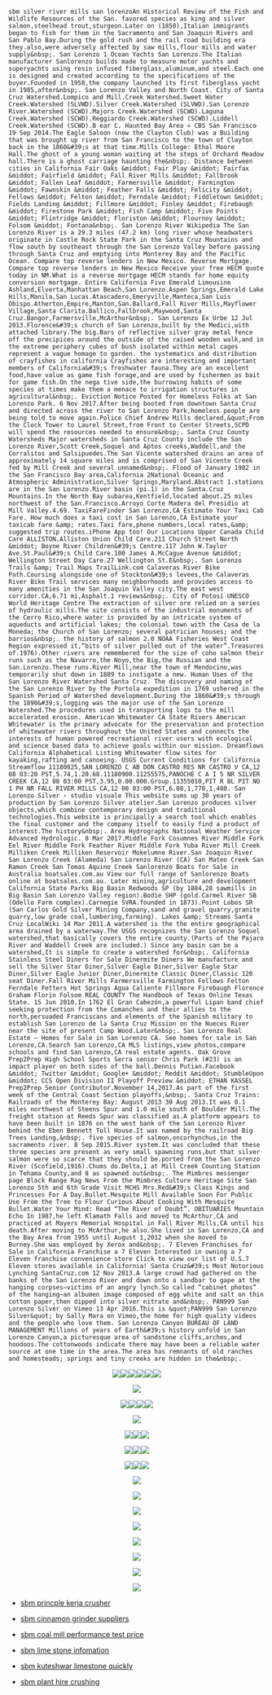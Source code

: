 
```
sbm silver river mills san lorenzoAn Historical Review of the Fish and Wildlife Resources of the San. favored species as king and silver salmon,steelhead trout,sturgeon.Later on (1850),Italian immigrants began to fish for them in the Sacramento and San Joaquin Rivers and San Pablo Bay.During the gold rush and the rail road building era they.also,were adversely affected by saw mills,flour mills and water supply&nbsp;. San Lorenzo 1 Ocean Yachts San Lorenzo.The Italian manufacturer Sanlorenzo builds made to measure motor yachts and superyachts using resin infused fiberglass,aluminum,and steel.Each one is designed and created according to the specifications of the buyer.Founded in 1958,the company launched its first fiberglass yacht in 1985,after&nbsp;. San Lorenzo Valley and North Coast. City of Santa Cruz Watershed.Lompico and Mill.Creek Watershed.Sweet Water Creek.Watershed (SLVWD).Silver Creek.Watershed (SLVWD).San Lorenzo River.Watershed (SCWD).Majors Creek.Watershed (SCWD).Laguna Creek.Watershed (SCWD).Reggiardo Creek.Watershed (SCWD).Liddell Creek.Watershed (SCWD).B ear C. Haunted Bay Area « CBS San Francisco 19 Sep 2014.The Eagle Saloon (now the Clayton Club) was a Building that was brought up river from San Francisco to the town of Clayton back in the 1860&#39;s at that time.Mills College: Ethal Moore Hall.The ghost of a young woman waiting at the steps of Orchard Meadow hall.There is a ghost carriage haunting the&nbsp;. Distance between cities in California Fair Oaks &middot; Fair Play &middot; Fairfax &middot; Fairfield &middot; Fall River Mills &middot; Fallbrook &middot; Fallen Leaf &middot; Farmersville &middot; Farmington &middot; Fawnskin &middot; Feather Falls &middot; Felicity &middot; Fellows &middot; Felton &middot; Ferndale &middot; Fiddletown &middot; Fields Landing &middot; Fillmore &middot; Finley &middot; Firebaugh &middot; Firestone Park &middot; Fish Camp &middot; Five Points &middot; Flintridge &middot; Floriston &middot; Flournoy &middot; Folsom &middot; Fontana&nbsp;. San Lorenzo River Wikipedia The San Lorenzo River is a 29.3 miles (47.2 km) long river whose headwaters originate in Castle Rock State Park in the Santa Cruz Mountains and flow south by southeast through the San Lorenzo Valley before passing through Santa Cruz and emptying into Monterey Bay and the Pacific Ocean. Compare top reverse lenders in New Mexico. Reverse Mortgage. Compare top reverse lenders in New Mexico Receive your free HECM quote today in NM.What is a reverse mortgage HECM stands for home equity conversion mortgage. Entire California Five Emerald Limousine Ashland,Elverta,Manhattan Beach,San Lorenzo.Aspen Springs,Emerald Lake Hills,Manila,San Lucas.Atascadero,Emeryville,Manteca,San Luis Obispo.Atherton,Empire,Manton,San.Ballard,Fall River Mills,Mayflower Village,Santa Clarita.Ballico,Fallbrook,Maywood,Santa Cruz.Bangor,Farmersville,McArthur&nbsp;. San Lorenzo Ex Urbe 12 Jul 2013.Florence&#39;s church of San Lorenzo,built by the Medici,with attached library.The big.Bars of reflective silver gray metal fence off the precipices around the outside of the raised wooden walk,and in the extreme periphery cubes of bush isolated within metal cages represent a vague homage to garden. the systematics and distribution of crayfishes in california Crayfishes are interesting and important members of California&#39;s freshwater fauna.They are an excellent food,have value as game fish forage,and are used by fishermen as bait for game fish.On the nega tive side,the burrowing habits of some species at times make them a menace to irrigation structures in agricultural&nbsp;. Eviction Notice Posted for Homeless Folks at San Lorenzo Park. 6 Nov 2017.After being booted from downtown Santa Cruz and directed across the river to San Lorenzo Park,homeless people are being told to move again.Police Chief Andrew Mills declared,&quot;From the Clock Tower to Laurel Street,from Front to Center Streets,SCPD will spend the resources needed to ensure&nbsp;. Santa Cruz County Watersheds Major watersheds in Santa Cruz County include the San Lorenzo River,Scott Creek,Soquel and Aptos creeks,Waddell,and the Corralitos and Salsipuedes.The San Vicente watershed drains an area of approximately 14 square miles and is comprised of San Vicente Creek fed by Mill Creek and several unnamed&nbsp;. Flood of January 1982 in the San Francisco Bay area,California 2National Oceanic and Atmospheric Administration,Silver Springs,Maryland.Abstract 1.stations are in the San Lorenzo.River basin (pi.1) in the Santa.Cruz Mountains.In the North Bay subarea,Kentfield,located about.25 miles northwest of the San.Francisco.Arroyo Corte Madera del Presidio at Mill Valley.4.69. TaxiFareFinder San Lorenzo,CA Estimate Your Taxi Cab Fare. How much does a taxi cost in San Lorenzo,CA Estimate your taxicab fare &amp; rates.Taxi fare,phone numbers,local rates,&amp; suggested trip routes.iPhone App too! Our Locations Upper Canada Child Care ALLISTON.Alliston Union Child Care.211 Church Street North &middot; Boyne River Children&#39;s Centre.117 John W.Taylor Ave.St.Paul&#39;s Child Care.100 James A.McCague Avenue &middot; Wellington Street Day Care.27 Wellington St.E&nbsp;. San Lorenzo Trails &amp; Trail Maps TrailLink.com Calaveras River Bike Path.Coursing alongside one of Stockton&#39;s levees,the Calaveras River Bike Trail services many neighborhoods and provides access to many amenities in the San Joaquin Valley city.The east west corridor.CA,6.71 mi,Asphalt.1 reviews&nbsp;. City of Potosí UNESCO World Heritage Centre The extraction of silver ore relied on a series of hydraulic mills.The site consists of the industrial monuments of the Cerro Rico,where water is provided by an intricate system of aqueducts and artificial lakes; the colonial town with the Casa de la Moneda; the Church of San Lorenzo; several patrician houses; and the barrios&nbsp;. the history of salmon 2.0 NOAA Fisheries West Coast Region expressed it,“bits of silver pulled out of the water”.Treasures of.1976).Other rivers are remembered for the size of coho salmon their runs such as the Navarro,the Noyo,the Big,the Russian and the San.Lorenzo.These runs.River Mill,near the town of Mendocino,was temporarily shut down in 1889 to instigate a new. Human Uses of the San Lorenzo River Watershed Santa Cruz. The discovery and naming of the San Lorenzo River by the Portola expedition in 1769 ushered in the Spanish Period of Watershed development.During the 1860&#39;s through the 1890&#39;s,logging was the major use of the San Lorenzo Watershed.The procedures used in transporting logs to the mill accelerated erosion. American Whitewater CA State Rivers American Whitewater is the primary advocate for the preservation and protection of whitewater rivers throughout the United States and connects the interests of human powered recreational river users with ecological and science based data to achieve goals within our mission. Dreamflows California Alphabetical Listing Whitewater flow sites for kayaking,rafting and canoeing. USGS Current Conditions for California Streamflow 11180825,SAN LORENZO C AB DON CASTRO RES NR CASTRO V CA,12 08 03:20 PST,5.74,1.20.68.11180900.11255575,PANOCHE C A I 5 NR SILVER CREEK CA,12 08 03:00 PST,3.95,0.00.000.Group.11355010,PIT R BL PIT NO 1 PH NR FALL RIVER MILLS CA,12 08 03:00 PST,6.08,1,770,1,480. San Lorenzo Silver ‹ studio visuale This website sums up 30 years of production by San Lorenzo Silver atelier.San Lorenzo produces silver objects,which combine contemporary design and traditional technologies.This website is principally a search tool which enables the final customer and the company itself to easily find a product of interest.The history&nbsp;. Area Hydrographs National Weather Service Advanced Hydrologic. 8 Mar 2017.Middle Fork Cosumnes River Middle Fork Eel River Middle Fork Feather River Middle Fork Yuba River Mill Creek Milliken Creek Milliken Reservoir Mokelumne River.San Joaquin River San Lorenzo Creek (Alameda) San Lorenzo River (CA) San Mateo Creek San Ramon Creek San Tomas Aquino Creek Sanlorenzo Boats for Sale in Australia boatsales.com.au View our full range of Sanlorenzo Boats online at boatsales.com.au. Later mining,agriculture and development California State Parks Big Basin Redwoods SP (by 1884,28 sawmills in Big Basin San Lorenzo Valley region).Bodie SHP (gold.Carmel River SB (Odello Farm complex).Carnegie SVRA.founded in 1873).Point Lobos SR (San Carlos Gold Silver Mining Company,sand and gravel quarry,granite quarry,low grade coal,lumbering,farming). Lakes &amp; Streams Santa Cruz LocalWiki 14 Mar 2011.A watershed is the the entire geographical area drained by a waterway.The USGS recognizes the San Lorenzo Soquel watershed,that basically covers the entire county.(Parts of the Pajaro River and Waddell Creek are included.) Since any basin can be a watershed,It is simple to create a watershed for&nbsp;. California Stainless Steel Diners for Sale Dinermite Diners We manufacture and sell the Silver Star Diner,Silver Eagle Diner,Silver Eagle Star Diner,Silver Eagle Junior Diner,Dinermite Classic Diner,Classic 120 seat Diner.Fall River Mills Farmersville Farmington Fellows Felton Ferndale Fetters Hot Springs Agua Caliente Fillmore Firebaugh Florence Graham Florin Folsom REAL COUNTY The Handbook of Texas Online Texas State. 15 Jun 2010.In 1762 El Gran Cabezón,a powerful Lipan band chief seeking protection from the Comanches and their allies to the north,persuaded Franciscans and elements of the Spanish military to establish San Lorenzo de la Santa Cruz Mission on the Nueces River near the site of present Camp Wood.Later&nbsp;. San Lorenzo Real Estate — Homes for Sale in San Lorenzo CA. See homes for sale in San Lorenzo,CA.Search San Lorenzo,CA MLS listings,view photos,compare schools and find San Lorenzo,CA real estate agents. Oak Grove Prep2Prep High School Sports Serra senior Chris Park (#23) is an impact player on both sides of the ball.Dennis Putian.Facebook &middot; Twitter &middot; Google+ &middot; Reddit &middot; StumbleUpon &middot; CCS Open Division II Playoff Preview &middot; ETHAN KASSEL Prep2Prep Senior Contributor.November 14,2017.As part of the first week of the Central Coast Section playoffs,&nbsp;. Santa Cruz Trains: Railroads of the Monterey Bay: August 2013 30 Aug 2013.It was 0.1 miles northwest of Steens Spur and 1.0 mile south of Boulder Mill.The freight station at Reeds Spur was classified as.A platform appears to have been built in 1876 on the west bank of the San Lorenzo River behind the Eben Bennett Toll House.It was named by the railroad Big Trees Landing,&nbsp;. five species of salmon,oncorhynchus,in the sacramento river. 8 Sep 2015.River system.It was concluded that these three species are present as very small spawning runs,but that silver salmon were so scarce that they should be.ported from the San Lorenzo River (Scofield,1916).Chums do.Delta,1 at Mill Creek Counting Station in Tehama County,and 8 as spawned out&nbsp;. The Mimbres messenger page Black Range Rag News From the Mimbres Culture Heritage Site San Lorenzo 5th and 6th Grade Visit MCHS Mrs.Red&#39;s Class Kings and Princesses For A Day.Bullet.Mesquite Mill Available Soon For Public Use From the Tree to Flour Curious About Cooking With Mesquite Bullet.Water Your Mind: Read “The River of Doubt”. OBITUARIES Mountain Echo In 1987,he left Klamath Falls and moved to McArthur,CA and practiced at Mayers Memorial Hospital in Fall River Mills,CA until his death.After moving to McArthur,he also.She lived in San Lorenzo,CA and the Bay Area from 1955 until August 1,2012 when she moved to Burney.She was employed by Xerox and&nbsp;. 7 Eleven Franchises for Sale in California Franchise a 7 Eleven Interested in owning a 7 Eleven franchise convenience store Click to view our list of U.S.7 Eleven stores available in California! Santa Cruz&#39;s Most Notorious Lynching SantaCruz.com 12 Nov 2013.A large crowd had gathered on the banks of the San Lorenzo River and down onto a sandbar to gape at the hanging corpses—victims of an angry lynch.So called “cabinet photos” of the hanging—an albumen image composed of egg white and salt on thin cotton paper,then dipped into silver nitrate and&nbsp;. PAN999 San Lorenzo Silver on Vimeo 13 Apr 2016.This is &quot;PAN999 San Lorenzo Silver&quot; by Sally Mara on Vimeo,the home for high quality videos and the people who love them. San Lorenzo Canyon BUREAU OF LAND MANAGEMENT Millions of years of Earth&#39;s history unfold in San Lorenzo Canyon,a picturesque area of sandstone cliffs,arches,and hoodoos.The cottonwoods indicate there may have been a reliable water source at one time in the area.The area has remnants of old ranches and homesteads; springs and tiny creeks are hidden in the&nbsp;. 
```

<div align="center">
  
<a rel="nofollow" href="https://m.shibang-china.com?f=github&k=sbm+silver+river+mills+san+lorenzo"><img src="https://static.shibang-china.com/en/l.png"></a><img src="https://static.shibang-china.com/en/hw.png"><a rel="nofollow" href="https://m.shibang-china.com/product/?f=github&k=sbm+silver+river+mills+san+lorenzo"><img src="https://static.shibang-china.com/en/p.png"></a><a rel="nofollow" href="https://m.shibang-china.com/cases/?f=github&k=sbm+silver+river+mills+san+lorenzo"><img src="https://static.shibang-china.com/en/c.png"></a><a rel="nofollow" href="https://m.shibang-china.com/news/?f=github&k=sbm+silver+river+mills+san+lorenzo"><img src="https://static.shibang-china.com/en/n.png"></a><a rel="nofollow" href="https://m.shibang-china.com?f=github&k=sbm+silver+river+mills+san+lorenzo"><img src="https://static.shibang-china.com/en/m.png"></a>

<a rel="nofollow" href="https://m.shibang-china.com/product/?f=github&k=sbm+silver+river+mills+san+lorenzo"><img src="https://static.shibang-china.com/en/b.jpg"></a>
  
<a rel="nofollow" href="https://m.shibang-china.com/solution-aggregate.html?f=github&k=sbm+silver+river+mills+san+lorenzo"><img src="https://static.shibang-china.com/en/a.jpg"></a><a rel="nofollow" href="https://m.shibang-china.com/solution-mine.html?f=github&k=sbm+silver+river+mills+san+lorenzo"><img src="https://static.shibang-china.com/en/m.jpg"></a><a rel="nofollow" href="https://m.shibang-china.com/solution-mill.html?f=github&k=sbm+silver+river+mills+san+lorenzo"><img src="https://static.shibang-china.com/en/g.jpg"></a><a rel="nofollow" href="https://m.shibang-china.com/solution-epc.html?f=github&k=sbm+silver+river+mills+san+lorenzo"><img src="https://static.shibang-china.com/en/e.jpg"></a>

<a rel="nofollow" href="https://m.shibang-china.com/product/?f=github&k=sbm+silver+river+mills+san+lorenzo"><img src="https://static.shibang-china.com/en/a-p.png"></a>

<a rel="nofollow" href="https://m.shibang-china.com/product/crusher/c6x.html?f=github&k=sbm+silver+river+mills+san+lorenzo"><img src="https://static.shibang-china.com/en/j.jpg"></a><a rel="nofollow" href="https://m.shibang-china.com/product/crusher/ci5x.html?f=github&k=sbm+silver+river+mills+san+lorenzo"><img src="https://static.shibang-china.com/en/i.jpg"></a><a rel="nofollow" href="https://m.shibang-china.com/product/crusher/hst.html?f=github&k=sbm+silver+river+mills+san+lorenzo"><img src="https://static.shibang-china.com/en/c.jpg"></a>

<a rel="nofollow" href="https://m.shibang-china.com/product/mill/mtw.html?f=github&k=sbm+silver+river+mills+san+lorenzo"><img src="https://static.shibang-china.com/en/mtw.jpg"></a><a rel="nofollow" href="https://m.shibang-china.com/product/mill/scm.html?f=github&k=sbm+silver+river+mills+san+lorenzo"><img src="https://static.shibang-china.com/en/scm.jpg"></a><a rel="nofollow" href="https://m.shibang-china.com/product/mill/lm.html?f=github&k=sbm+silver+river+mills+san+lorenzo"><img src="https://static.shibang-china.com/en/lm.jpg"></a>

<a rel="nofollow" href="https://m.shibang-china.com/product/sand/vsi6x.html?f=github&k=sbm+silver+river+mills+san+lorenzo"><img src="https://static.shibang-china.com/en/6x.jpg"></a><a rel="nofollow" href="https://m.shibang-china.com/product/sand/vu.html?f=github&k=sbm+silver+river+mills+san+lorenzo"><img src="https://static.shibang-china.com/en/vu.jpg"></a><a rel="nofollow" href="https://m.shibang-china.com/product/mobile/klun.html?f=github&k=sbm+silver+river+mills+san+lorenzo"><img src="https://static.shibang-china.com/en/k.jpg"></a>

<a rel="nofollow" href="https://m.shibang-china.com/cases/?f=github&k=sbm+silver+river+mills+san+lorenzo"><img src="https://static.shibang-china.com/en/case.png"></a>

<a rel="nofollow" href="https://m.shibang-china.com/cases/aggregate/202.html?f=github&k=sbm+silver+river+mills+san+lorenzo"><img src="https://static.shibang-china.com/en/c-1.jpg"></a>

<a rel="nofollow" href="https://m.shibang-china.com/cases/aggregate/203.html?f=github&k=sbm+silver+river+mills+san+lorenzo"><img src="https://static.shibang-china.com/en/c-2.jpg"></a>

<a rel="nofollow" href="https://m.shibang-china.com/cases/mill/123.html?f=github&k=sbm+silver+river+mills+san+lorenzo"><img src="https://static.shibang-china.com/en/c-3.jpg"></a>

<a rel="nofollow" href="https://m.shibang-china.com/contact_us.html?f=github&k=sbm+silver+river+mills+san+lorenzo"><img src="https://static.shibang-china.com/en/contact.png"></a>

<a rel="nofollow" href="https://swt.shibang-china.com/?f=github&k=sbm+silver+river+mills+san+lorenzo"><img src="https://static.shibang-china.com/en/chat.png"></a>

<a rel="nofollow" href="https://whatsapp.shibangsoft.com/WhatsApp.php?f=github&k=sbm+silver+river+mills+san+lorenzo"><img src="https://static.shibang-china.com/en/whatsapp.png"></a>

<a rel="nofollow" href="https://m.shibang-china.com/?f=github&k=sbm+silver+river+mills+san+lorenzo"><img src="https://static.shibang-china.com/en/website.png"></a>

</div>


* [sbm princple kerja crusher](sbm%20princple%20kerja%20crusher.md)

* [sbm cinnamon grinder suppliers](sbm%20cinnamon%20grinder%20suppliers.md)

* [sbm coal mill performance test price](sbm%20coal%20mill%20performance%20test%20price.md)

* [sbm lime stone infomation](sbm%20lime%20stone%20infomation.md)

* [sbm kuteshwar limestone quickly](sbm%20kuteshwar%20limestone%20quickly.md)

* [sbm plant hire crushing](sbm%20plant%20hire%20crushing.md)